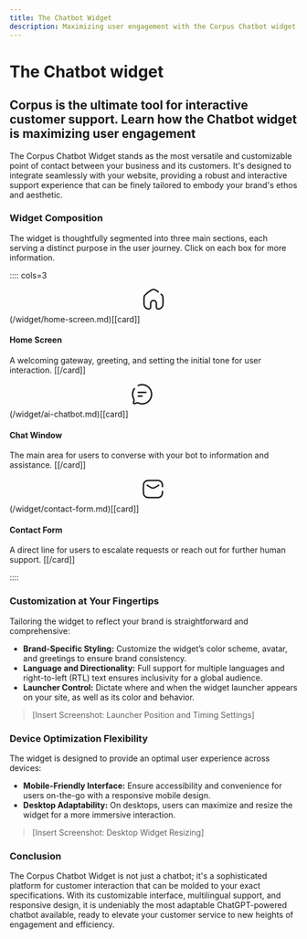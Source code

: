 ```yaml
---
title: The Chatbot Widget
description: Maximizing user engagement with the Corpus Chatbot widget
---
```


# The Chatbot widget
## Corpus is the ultimate tool for interactive customer support. Learn how the Chatbot widget is maximizing user engagement

The Corpus Chatbot Widget stands as the most versatile and customizable point of contact between your business and its customers. It's designed to integrate seamlessly with your website, providing a robust and interactive support experience that can be finely tailored to embody your brand's ethos and aesthetic.

### Widget Composition

The widget is thoughtfully segmented into three main sections, each serving a distinct purpose in the user journey. Click on each box for more information.

:::: cols=3

(/widget/home-screen.md)[[card]]
<svg xmlns="http://www.w3.org/2000/svg" viewBox="0 0 24 24" fill="none" stroke="currentColor" stroke-width="1.5" stroke-linecap="round" style="width:40px;height:40px;margin-bottom:20px">
<path d="M17 4.00486C14.7988 2.2705 13.4921 1.40332 12 1.40332C10.2461 1.40332 8.74843 2.60147 5.75306 4.99776L5.5487 5.16125C3.90733 6.47434 3.08665 7.13089 2.6045 8.02015C2.52697 8.16316 2.45646 8.30987 2.39322 8.45975C2.00002 9.39176 2.00002 10.4428 2.00002 12.5447V17.0002C2.00002 19.7616 4.23859 22.0002 7.00002 22.0002C8.10458 22.0002 9.00002 21.1048 9.00002 20.0002V16.0001C9.00002 14.3433 10.3432 13.0001 12 13.0001C13.6569 13.0001 15 14.3433 15 16.0001V20.0002C15 21.1048 15.8954 22.0002 17 22.0002C19.7614 22.0002 22 19.7616 22 17.0002V12.5447C22 10.4428 22 9.39176 21.6068 8.45975C21.5436 8.30987 21.4731 8.16316 21.3955 8.02015C21.0976 7.47061 20.6703 7.00994 20 6.42827"></path>
</svg>

#### Home Screen
A welcoming gateway, greeting, and setting the initial tone for user interaction.
[[/card]]


(/widget/ai-chatbot.md)[[card]]
<svg xmlns="http://www.w3.org/2000/svg" viewBox="0 0 24 24" fill="none" stroke="currentColor" stroke-width="1.5" stroke-linecap="round" style="width:40px;height:40px;margin-bottom:20px">
<path d="M4 5.99902C2.74418 7.67051 2 9.74835 2 12C2 13.499 2.33015 14.921 2.9214 16.1973C3.38829 17.2052 3.83022 18.0644 3.50454 19.1977C3.34789 19.7429 2.95529 20.2798 2.90866 20.8475C2.85534 21.4967 3.42708 22.0228 4.06965 21.9157C5.3779 21.6977 6.0076 20.6574 7.52552 21.0144C7.69003 21.0531 8.11879 21.2065 8.97627 21.5132C9.88354 21.8377 10.8606 22 12 22C17.5228 22 22 17.5228 22 12C22 6.47715 17.5228 2 12 2C10.5778 2 9.22492 2.29689 8 2.83209M8 10H16M8 14H12"></path>
</svg>

#### Chat Window
The main area for users to converse with your bot to information and assistance.
[[/card]]


(/widget/contact-form.md)[[card]]
<svg xmlns="http://www.w3.org/2000/svg" viewBox="0 0 24 24" fill="none" stroke="currentColor" stroke-width="1.5" stroke-linecap="round" style="width:40px;height:40px;margin-bottom:20px">
<path d="M22 9.5V9V9C22 8.07099 22 7.60649 21.9384 7.21783C21.5996 5.07837 19.9216 3.40042 17.7822 3.06156C17.3935 3 16.929 3 16 3H10C7.19974 3 5.79961 3 4.73005 3.54497C3.78924 4.02433 3.02433 4.78924 2.54497 5.73005C2 6.79961 2 8.19974 2 11V13C2 15.8003 2 17.2004 2.54497 18.27C3.02433 19.2108 3.78924 19.9757 4.73005 20.455C5.79961 21 7.19974 21 10 21H16C16.929 21 17.3935 21 17.7822 20.9384C19.9216 20.5996 21.5996 18.9216 21.9384 16.7822C22 16.3935 22 15.929 22 15V15V14.5M18 8L17 8.66667L16.4376 9.0416C14.8338 10.1108 14.0319 10.6454 13.1652 10.8531C12.3992 11.0366 11.6008 11.0366 10.8348 10.8531C9.96808 10.6454 9.16618 10.1108 7.5624 9.0416L7 8.66667L6 8"></path>
</svg>

#### Contact Form
A direct line for users to escalate requests or reach out for further human support.
[[/card]]

::::


### Customization at Your Fingertips

Tailoring the widget to reflect your brand is straightforward and comprehensive:

- **Brand-Specific Styling:** Customize the widget’s color scheme, avatar, and greetings to ensure brand consistency.
- **Language and Directionality:** Full support for multiple languages and right-to-left (RTL) text ensures inclusivity for a global audience.
- **Launcher Control:** Dictate where and when the widget launcher appears on your site, as well as its color and behavior.

> [Insert Screenshot: Launcher Position and Timing Settings]

### Device Optimization Flexibility

The widget is designed to provide an optimal user experience across devices:

- **Mobile-Friendly Interface:** Ensure accessibility and convenience for users on-the-go with a responsive mobile design.
- **Desktop Adaptability:** On desktops, users can maximize and resize the widget for a more immersive interaction.

> [Insert Screenshot: Desktop Widget Resizing]

### Conclusion

The Corpus Chatbot Widget is not just a chatbot; it's a sophisticated platform for customer interaction that can be molded to your exact specifications. With its customizable interface, multilingual support, and responsive design, it is undeniably the most adaptable ChatGPT-powered chatbot available, ready to elevate your customer service to new heights of engagement and efficiency.
